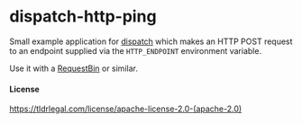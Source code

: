 # dispatch-http-ping

Small example application for [dispatch](//github.com/jakedahn/dispatch) which makes an HTTP POST request to an endpoint supplied via the `HTTP_ENDPOINT` environment variable.

Use it with a [RequestBin](http://requestb.in) or similar.

#### License

https://tldrlegal.com/license/apache-license-2.0-(apache-2.0)

